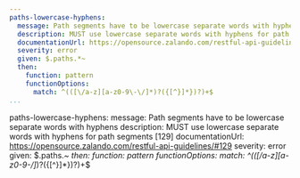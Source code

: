 ```yaml
---
paths-lowercase-hyphens:
  message: Path segments have to be lowercase separate words with hyphens
  description: MUST use lowercase separate words with hyphens for path segments [129]
  documentationUrl: https://opensource.zalando.com/restful-api-guidelines/#129
  severity: error
  given: $.paths.*~
  then:
    function: pattern
    functionOptions:
      match: ^(([\/a-z][a-z0-9\-\/]*)?({[^}]*})?)+$
...
```

paths-lowercase-hyphens:
  message: Path segments have to be lowercase separate words with hyphens
  description: MUST use lowercase separate words with hyphens for path segments [129]
  documentationUrl: https://opensource.zalando.com/restful-api-guidelines/#129
  severity: error
  given: $.paths.*~
  then:
    function: pattern
    functionOptions:
      match: ^(([\/a-z][a-z0-9\-\/]*)?({[^}]*})?)+$